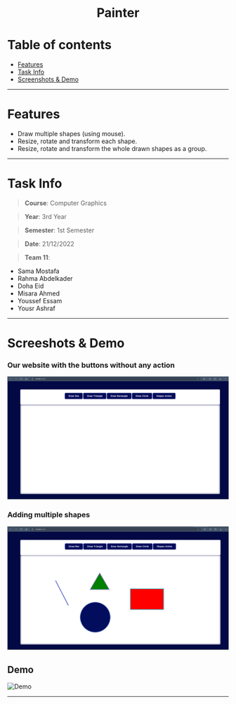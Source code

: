 <center>  <h1> Painter </h1 >
</center>

# Table of contents
* [Features](#Features)
* [Task Info](#Task-Info)
* [Screenshots & Demo](#Screenshots_&_Demo)


<hr>

# Features
- Draw multiple shapes (using mouse).
- Resize, rotate and transform each shape.
- Resize, rotate and transform the whole drawn shapes as a group.

<hr>

# Task Info
> **Course**: Computer Graphics

> **Year**: 3rd Year

> **Semester**: 1st Semester

> **Date**: 21/12/2022

>**Team 11**:
  - Sama Mostafa
  - Rahma Abdelkader
  - Doha Eid
  - Misara Ahmed
  - Youssef Essam
  - Yousr Ashraf
  

<hr>


# Screeshots & Demo
### Our website with the buttons without any action
![Default](https://github.com/Misara-Ahmed/Painter/blob/d5163f57039e9035a7b351533360cb977dc11435/Screenshots%20%26%20Demo/1.png)
### Adding multiple shapes
![Adding_shapes](https://github.com/Misara-Ahmed/Painter/blob/d5163f57039e9035a7b351533360cb977dc11435/Screenshots%20%26%20Demo/2.png)
## Demo
![Demo](https://github.com/Misara-Ahmed/Painter/blob/d5163f57039e9035a7b351533360cb977dc11435/Screenshots%20%26%20Demo/Demo.gif)

<hr>
